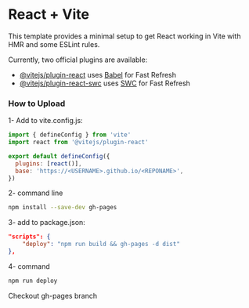 # React + Vite

This template provides a minimal setup to get React working in Vite with HMR and some ESLint rules.

Currently, two official plugins are available:

- [@vitejs/plugin-react](https://github.com/vitejs/vite-plugin-react/blob/main/packages/plugin-react/README.md) uses [Babel](https://babeljs.io/) for Fast Refresh
- [@vitejs/plugin-react-swc](https://github.com/vitejs/vite-plugin-react-swc) uses [SWC](https://swc.rs/) for Fast Refresh

### How to Upload

1- Add to vite.config.js:
```js
import { defineConfig } from 'vite'
import react from '@vitejs/plugin-react'

export default defineConfig({
  plugins: [react()],
  base: 'https://<USERNAME>.github.io/<REPONAME>',
})
```

2- command line
```sh
npm install --save-dev gh-pages
```

3- add to package.json:
```json
"scripts": {
    "deploy": "npm run build && gh-pages -d dist"
},
```

4- command
```sh
npm run deploy
```

Checkout gh-pages branch